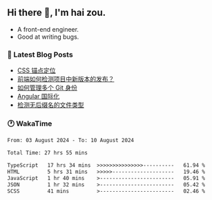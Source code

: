 ## Hi there 👋, I'm hai zou.

- A front-end engineer.
- Good at writing bugs.

### 📖 Latest Blog Posts
<!-- BLOG-POST-LIST:START -->
- [CSS 锚点定位](https://blog.izou.top/css/anchor-position/)
- [前端如何检测项目中新版本的发布？](https://blog.izou.top/angular/version-update/)
- [如何管理多个 Git 身份](https://blog.izou.top/git/multi-git-identity/)
- [Angular 国际化](https://blog.izou.top/angular/i18n/)
- [检测无后缀名的文件类型](https://blog.izou.top/js/filetype-check/)
<!-- BLOG-POST-LIST:END -->

### 🕐 WakaTime
<!--START_SECTION:waka-->

```txt
From: 03 August 2024 - To: 10 August 2024

Total Time: 27 hrs 55 mins

TypeScript   17 hrs 34 mins  >>>>>>>>>>>>>>>----------   61.94 %
HTML         5 hrs 31 mins   >>>>>--------------------   19.46 %
JavaScript   1 hr 40 mins    >------------------------   05.91 %
JSON         1 hr 32 mins    >------------------------   05.42 %
SCSS         41 mins         >------------------------   02.46 %
```

<!--END_SECTION:waka-->
